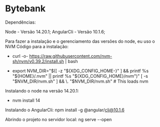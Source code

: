 # Bytebank

Dependências:

Node - Versão 14.20.1;
AngularCli - Versão 10.1.6;

Para fazer a instalação e o gerenciamento das versões do node, eu uso o NVM
Código para a instalação:

- curl -o- https://raw.githubusercontent.com/nvm-sh/nvm/v0.39.2/install.sh | bash

- export NVM_DIR="$([ -z "${XDG_CONFIG_HOME-}" ] && printf %s "${HOME}/.nvm" || printf %s "${XDG_CONFIG_HOME}/nvm")"
[ -s "$NVM_DIR/nvm.sh" ] && \. "$NVM_DIR/nvm.sh" # This loads nvm

Instalando o node na versão 14.20.1:
- nvm install 14

Instalando o AngularCli:
npm install -g @angular/cli@10.1.6

Abrindo o projeto no servidor local:
ng serve --open
